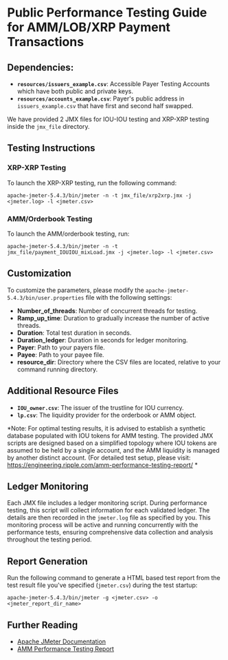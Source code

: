 # Public Performance Testing Guide for AMM/LOB/XRP Payment Transactions

## Dependencies:

- **`resources/issuers_example.csv`**: Accessible Payer Testing Accounts which have both public and private keys.
- **`resources/accounts_example.csv`**: Payer's public address in `issuers_example.csv` that have first and second half swapped.

We have provided 2 JMX files for IOU-IOU testing and XRP-XRP testing inside the `jmx_file` directory.

## Testing Instructions

### XRP-XRP Testing

To launch the XRP-XRP testing, run the following command:

```shell
apache-jmeter-5.4.3/bin/jmeter -n -t jmx_file/xrp2xrp.jmx -j <jmeter.log> -l <jmeter.csv>
```

### AMM/Orderbook Testing

To launch the AMM/orderbook testing, run:

```shell
apache-jmeter-5.4.3/bin/jmeter -n -t jmx_file/payment_IOUIOU_mixLoad.jmx -j <jmeter.log> -l <jmeter.csv>
```

## Customization

To customize the parameters, please modify the `apache-jmeter-5.4.3/bin/user.properties` file with the following settings:

- **Number_of_threads**: Number of concurrent threads for testing.
- **Ramp_up_time**: Duration to gradually increase the number of active threads.
- **Duration**: Total test duration in seconds.
- **Duration_ledger**: Duration in seconds for ledger monitoring.
- **Payer**: Path to your payers file.
- **Payee**: Path to your payee file.
- **resource_dir**: Directory where the CSV files are located, relative to your command running directory.

## Additional Resource Files

- **`IOU_owner.csv`**: The issuer of the trustline for IOU currency.
- **`lp.csv`**: The liquidity provider for the orderbook or AMM object.

*Note: For optimal testing results, it is advised to establish a synthetic database populated with IOU tokens for AMM testing. The provided JMX scripts are designed based on a simplified topology where IOU tokens are assumed to be held by a single account, and the AMM liquidity is managed by another distinct account. (For detailed test setup, please visit: https://engineering.ripple.com/amm-performance-testing-report/ *

## Ledger Monitoring

Each JMX file includes a ledger monitoring script. During performance testing, this script will collect information for each validated ledger. The details are then recorded in the `jmeter.log` file as specified by you. This monitoring process will be active and running concurrently with the performance tests, ensuring comprehensive data collection and analysis throughout the testing period.

## Report Generation

Run the following command to generate a HTML based test report from the test result file you've specified (`jmeter.csv`) during the test startup:

```shell
apache-jmeter-5.4.3/bin/jmeter -g <jmeter.csv> -o <jmeter_report_dir_name>
```

## Further Reading

- [Apache JMeter Documentation](https://jmeter.apache.org/)
- [AMM Performance Testing Report](https://engineering.ripple.com/amm-performance-testing-report/)




